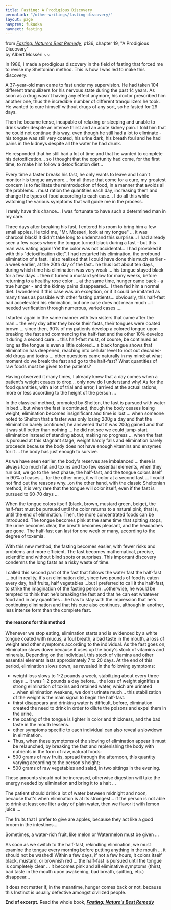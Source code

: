 ```yaml
---
title: Fasting: A Prodigious Discovery
permalink: "/other-writings/fasting-discovery/"
layout: page
navprev: fukuoka
navnext: fasting
---
```


from [_Fasting: Nature’s Best Remedy_](/other-writings/mosseri), p136, chapter 19, "A Prodigious Discovery"  
by Albert Mosséri
~~

In 1986, I made a prodigious discovery in the field of fasting that forced me to revise my Sheltonian method. This is how I was led to make this discovery:

A 37-year-old man came to fast under my supervision. He had taken 104 different tranquilizers for his nervous state during the past 14 years. As soon as a drug wasn't having any effect anymore, his doctor prescribed him another one, thus the incredible number of different tranquilizers he took. He wanted to cure himself without drugs of any sort, so he fasted for 29 days.

Then he became tense, incapable of relaxing or sleeping and unable to drink water despite an intense thirst and an acute kidney pain. I told him that he could not continue this way, even though he still had a lot to eliminate - his tongue was still very coated, his urine dark, his breath foul and he had pains in the kidneys despite all the water he had drunk.

He responded that he still had a lot of time and that he wanted to complete his detoxification... so i thought that the opprtunity had come, for the first time, to make him follow a detoxification diet...

Every time a faster breaks his fast, he only wants to leave and I can't monitor his tongue anymore... for all those that come for a cure, my greatest concern is to facilitate the reintroduction of food, in a manner that avoids all the problems... must ration the quantities each day, increasing them and change the types of food according to each case... I do all this while watching the various symptoms that will guide me in the process.

I rarely have this chance... I was fortunate to have such a determined man in my care.

Three days after breaking his fast, I entered his room to bring him a few small apples. He told me, "Mr. Mosseri, look at my tongue" ... it was charcoal black! It didn't take long to understand this surprise... I had already seen a few cases where the tongue turned black during a fast - but this man was eating again! Yet the color was not accidental... I had provoked it with this "detoxification diet". I had restarted his elimination, the profound elimination of a fast. I also realized that I could have done this much earlier - a week earlier, at the 20th day of the fast.. he thus lost about ten days, during which time his elimination was very weak ... his tongue stayed black for a few days... then it turned a mustard yellow for many weeks, before returning to a healthy rose color ... at the same time, hunger came back - a true hunger - and the kidney pains disappeared... I then fed him a normal diet. I wondered if this case was an exception, or if it could be imitated as many times as possible with other fasting patients... obviously, this half-fast had accelerated his elimination, but one case does not mean much ...I needed verification through numerous, varied cases ....

I started again in the same manner with two sisters that came after the man... the very day after they broke their fasts, their tongues were coated brown ... since then, 90% of my patients develop a colored tongue upon breaking the fast and commencing the half-fast and the other 10% develop it during a second cure ... this half-fast must, of course, be continued as long as the tongue is even a little colored... a black tongue shows that elimination has deepened, reaching into cellular level to root out decades-old drugs and toxins ... other questions came naturally in my mind: at what moment do we break the fast and go to the half-fast? What quantities of raw foods must be given to the patients?

Having observed it many times, I already knew that a day comes when a patient's weight ceases to drop... only now do I understand why! As for the food quantities, with a lot of trial and error, I arrived at the actual rations, more or less according to the height of the person ...

In the classical method, promoted by Shelton, the fast is pursued with water in bed... but when the fast is continued, though the body ceases losing weight, elimination becomes insignificant and time is lost ... when someone noted to Shelton that a faster was only losing 200g a day and that the elimination barely continued, he answered that it was 200g gained and that it was still better than nothing ... he did not see we could jump-start elimination instead of standing about, making no progress ... when the fast is pursued at this stagnant stage, weight hardly falls and elimination barely proceeds because the body does not have enough vitamins and enzymes for it ... the body has just enough to survive.

As we have seen earlier, the body's reserves are imbalanced ... there is always too much fat and toxins and too few essential elements, when they run out, we go to the next phase, the half-fast, and the tongue colors itself in 90% of cases ... for the other ones, it will color at a second fast ... I could not find out the reasons why...on the other hand, with the classic Sheltonian method, it is very rare that the tongue will color itself, even if the fast is pursued to 60-70 days ...

When the tongue colors itself (black, brown, mustard green, beige), the half-fast must be pursued until the color returns to a natural pink, that is, until the end of elimination. Then, the more concentrated foods can be introduced. The tongue becomes pink at the same time that spitting stops, the urine becomes clear, the breath becomes pleasant, and the headaches are gone. The half-fast can last for one week or many, according to the degree of toxemia.

With this new method, the fasting becomes easier, with fewer risks and problems and more efficient. The fast becomes mathematical, precise, scientific and without blind spots or surprises. This important discovery condemns the long fasts as a risky waste of time.

I called this second part of the fast that follows the water fast the half-fast ... but in reality, it's an elimination diet, since two pounds of food is eaten every day, half fruits, half vegetables ...but I preferred to call it the half-fast, to strike the imagination of the fasting person ...otherwise, he would be tempted to think that he's breaking the fast and that he can eat whatever food and in any quantities ...he has to stay with the impression that he's continuing elimination and that his cure also continues, although in another, less intense form than the complete fast.

#### the reasons for this method

Whenever we stop eating, elimination starts and is evidenced by a white tongue coated with mucus, a foul breath, a bad taste in the mouth, a loss of weight and other symptoms according to the individual. As the fast goes on, eliminaton slows down because it uses up the body's stock of vitamins and minerals. Depending on the individual, this stock of vitamins and other essential elements lasts approximately 7 to 20 days. At the end of this period, elimination slows down, as revealed in the following symptoms:

- weight loss slows to 1-2 pounds a week, stabilizing about every three days ... it was 1-2 pounds a day before... the loss of weight signifies a strong elimination of toxins and retained water, which are urinated ...when elimination weakens, we don't urinate much... this stabilization of the weight is the main signal to begin the
half-fast.
- thirst disappears and drinking water is difficult, before, elimination created the need to drink in order to dilute the poisons and expel them in the urine.
- the coating of the tongue is lighter in color and thickness, and the bad taste in the mouth lessens.
- other symptoms specific to each individual can also reveal a slowdown in elimination.
- Thus, when these symptoms of the slowing of elimination appear it must be relaunched, by breaking the fast and replenishing the body with nutrients in the form of raw, natural foods:
- 500 grams of raw fruits, spread through the afternoon, this quantity varying according to the person's height;
- 500 grams of raw vegetables and salad, in two sittings in the evening.

These amounts should not be increased, otherwise digestion will take the energy needed by elimination and bring it to a halt ...

The patient should drink a lot of water between midnight and noon, because that's when elimination is at its strongest... if the person is not able to drink at least one liter a day of plain water, then we flavor it with lemon juice ...

The fruits that I prefer to give are apples, because they act like a good broom in the intestines...

Sometimes, a water-rich fruit, like melon or Watermelon must be given ...

As soon as we switch to the half-fast, rekindling elimination, we must examine the tongue every morning before putting anything in the mouth ... it should not be washed! Within a few days, if not a few hours, it colors itself black, mustard, or brownish red ... the half-fast is pursued until the tongue is completely clear ... it becomes pink and all eliminative symptoms (thirst, bad taste in the mouth upon awakening, bad breath, spitting, etc.) disappear...

It does not matter if, in the meantime, hunger comes back or not, because this Instinct is usually defective amongst civilized people.

**End of excerpt.**
Read the whole book, [**_Fasting: Nature's Best Remedy_**](/other-writings/mosseri)

&nbsp;


